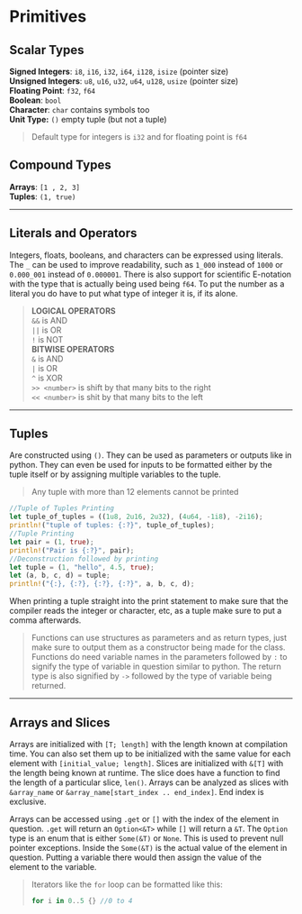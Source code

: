 # Primitives

## Scalar Types

**Signed Integers**: `i8`, `i16`, `i32`, `i64`, `i128`, `isize` (pointer size)  
**Unsigned Integers**: `u8`, `u16`, `u32`, `u64`, `u128`, `usize` (pointer size)  
**Floating Point**: `f32`, `f64`  
**Boolean**: `bool`  
**Character**: `char` contains symbols too  
**Unit Type:** `()` empty tuple (but not a tuple)

>Default type for integers is `i32` and for floating point is `f64`

## Compound Types

**Arrays**: `[1 , 2, 3]`  
**Tuples**: `(1, true)`

---

## Literals and Operators

Integers, floats, booleans, and characters can be expressed using literals.
The `_` can be used to improve readability, such as `1_000` instead of `1000` or `0.000_001` instead of `0.000001`.
There is also support for scientific E-notation with the type that is actually being used being `f64`.
To put the number as a literal you do have to put what type of integer it is, if its alone.

> **LOGICAL OPERATORS**  
> `&&` is AND  
> `||` is OR  
> `!` is NOT  
> **BITWISE OPERATORS**  
> `&` is AND  
> `|` is OR  
> `^` is XOR  
> `>> <number>` is shift by that many bits to the right  
> `<< <number>` is shit by that many bits to the left  

---

## Tuples

Are constructed using `()`. They can be used as parameters or outputs like in python.
They can even be used for inputs to be formatted either by the tuple itself or by assigning multiple variables to the tuple.

>Any tuple with more than 12 elements cannot be printed

```rust
//Tuple of Tuples Printing
let tuple_of_tuples = ((1u8, 2u16, 2u32), (4u64, -1i8), -2i16);
println!("tuple of tuples: {:?}", tuple_of_tuples);
//Tuple Printing
let pair = (1, true);
println!("Pair is {:?}", pair);
//Deconstruction followed by printing
let tuple = (1, "hello", 4.5, true);
let (a, b, c, d) = tuple;
println!("{:}, {:?}, {:?}, {:?}", a, b, c, d);
```

When printing a tuple straight into the print statement to make sure that the compiler reads the integer or character, etc, as a tuple make sure to put a comma afterwards.

> Functions can use structures as parameters and as return types, just make sure to output them as a constructor being made for the class.
> Functions do need variable names in the parameters followed by `:` to signify the type of variable in question similar to python. The return type is also signified by `->` followed by the type of variable being returned.

---

## Arrays and Slices

Arrays are initialized with `[T; length]` with the length known at compilation time. You can also set them up to be initialized with the same value for each element with `[initial_value; length]`.
Slices are initialized with `&[T]` with the length being known at runtime. The slice does have a function to find the length of a particular slice, `len()`. Arrays can be analyzed as slices with `&array_name` or `&array_name[start_index .. end_index]`. End index is exclusive.

Arrays can be accessed using `.get` or `[]` with the index of the element in question. `.get` will return an `Option<&T>` while `[]` will return a `&T`. The `Option` type is an enum that is either `Some(&T)` or `None`. This is used to prevent null pointer exceptions. Inside the `Some(&T)` is the actual value of the element in question. Putting a variable there would then assign the value of the element to the variable.

>Iterators like the `for` loop can be formatted like this:
>
>```rust
>for i in 0..5 {} //0 to 4
>```
